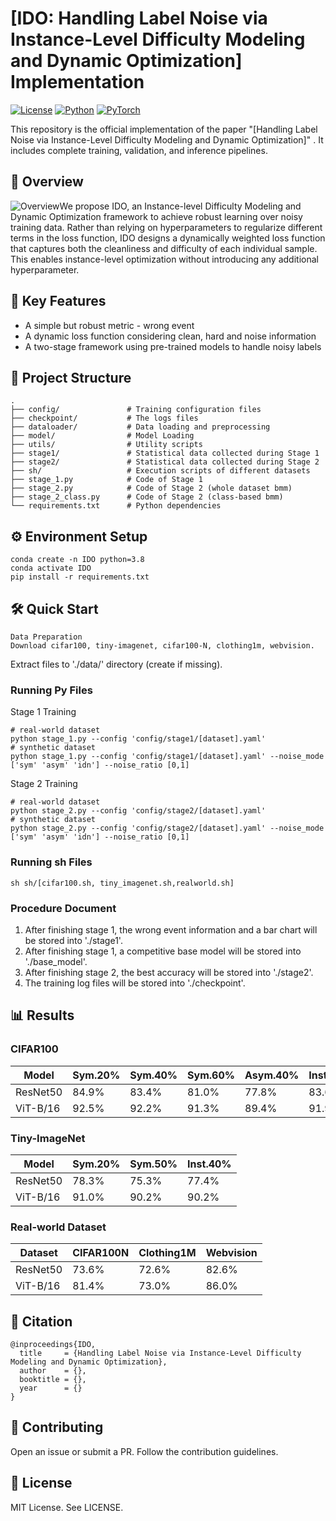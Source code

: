 # [IDO: Handling Label Noise via Instance-Level Difficulty Modeling and Dynamic Optimization] Implementation

[![License](https://img.shields.io/badge/License-MIT-blue.svg)](LICENSE)
[![Python](https://img.shields.io/badge/Python-3.8%2B-blue)](https://www.python.org/)
[![PyTorch](https://img.shields.io/badge/PyTorch-1.12%2B-orange)](https://pytorch.org/)

This repository is the official implementation of the paper "[Handling Label Noise via Instance-Level Difficulty
Modeling and Dynamic Optimization]" . It includes complete training, validation, and inference pipelines.

## 📌 Overview

![Overview](J:\IDO\Overview.png)We propose IDO, an Instance-level Difficulty Modeling and Dynamic Optimization framework to achieve robust learning over noisy training data. Rather than relying on hyperparameters to regularize different terms in the loss function, IDO designs a dynamically weighted loss function that captures both the cleanliness and difficulty of each individual sample.
This enables instance-level optimization without introducing any additional hyperparameter.

## 🚀 Key Features

- A simple but robust metric - wrong event
- A dynamic loss function considering clean, hard and noise information
- A two-stage framework using pre-trained models to handle noisy labels

## 📂 Project Structure

```plaintext
.
├── config/               # Training configuration files
├── checkpoint/           # The logs files
├── dataloader/           # Data loading and preprocessing
├── model/                # Model Loading
├── utils/                # Utility scripts
├── stage1/               # Statistical data collected during Stage 1
├── stage2/               # Statistical data collected during Stage 2
├── sh/                   # Execution scripts of different datasets
├── stage_1.py            # Code of Stage 1
├── stage_2.py            # Code of Stage 2 (whole dataset bmm)
├── stage_2_class.py      # Code of Stage 2 (class-based bmm)
└── requirements.txt      # Python dependencies
```

## ⚙️ Environment Setup

```
conda create -n IDO python=3.8
conda activate IDO
pip install -r requirements.txt
```

## 🛠️ Quick Start

```
Data Preparation
Download cifar100, tiny-imagenet, cifar100-N, clothing1m, webvision.
```

Extract files to './data/' directory (create if missing).

### Running Py Files 

Stage 1 Training

```
# real-world dataset
python stage_1.py --config 'config/stage1/[dataset].yaml' 
# synthetic dataset
python stage_1.py --config 'config/stage1/[dataset].yaml' --noise_mode ['sym' 'asym' 'idn'] --noise_ratio [0,1]
```

Stage 2 Training

```
# real-world dataset
python stage_2.py --config 'config/stage2/[dataset].yaml' 
# synthetic dataset
python stage_2.py --config 'config/stage2/[dataset].yaml' --noise_mode ['sym' 'asym' 'idn'] --noise_ratio [0,1]
```

### Running sh Files

```
sh sh/[cifar100.sh, tiny_imagenet.sh,realworld.sh]
```

### Procedure Document

1. After finishing stage 1, the wrong event information and a bar chart will be stored into './stage1'.
2. After finishing stage 1, a competitive base model will be stored into './base_model'.
3. After finishing stage 2, the best accuracy will be stored into './stage2'.
4. The training log files will be stored into './checkpoint'.

## 📊 Results

### CIFAR100

| Model    | Sym.20% | Sym.40% | Sym.60% | Asym.40% | Inst.40% |
| -------- | ------- | ------- | ------- | -------- | -------- |
| ResNet50 | 84.9%   | 83.4%   | 81.0%   | 77.8%    | 83.6%    |
| ViT-B/16 | 92.5%   | 92.2%   | 91.3%   | 89.4%    | 91.9%    |

### Tiny-ImageNet

| Model    | Sym.20% | Sym.50% | Inst.40% |
| -------- | ------- | ------- | -------- |
| ResNet50 | 78.3%   | 75.3%   | 77.4%    |
| ViT-B/16 | 91.0%   | 90.2%   | 90.2%    |

### Real-world Dataset

| Dataset  | CIFAR100N | Clothing1M | Webvision |
| -------- | --------- | ---------- | --------- |
| ResNet50 | 73.6%     | 72.6%      | 82.6%     |
| ViT-B/16 | 81.4%     | 73.0%      | 86.0%     |

## 📜 Citation

```
@inproceedings{IDO,
  title     = {Handling Label Noise via Instance-Level Difficulty Modeling and Dynamic Optimization},
  author    = {},
  booktitle = {},
  year      = {}
}
```

## 🤝 Contributing

Open an issue or submit a PR. Follow the contribution guidelines.

## 📄 License

MIT License. See LICENSE.

